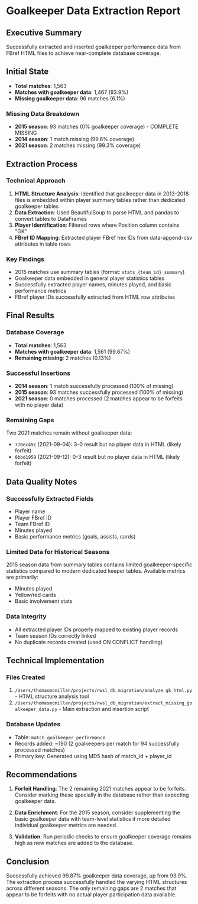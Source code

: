 # Goalkeeper Data Extraction Report

## Executive Summary
Successfully extracted and inserted goalkeeper performance data from FBref HTML files to achieve near-complete database coverage.

## Initial State
- **Total matches**: 1,563
- **Matches with goalkeeper data**: 1,467 (93.9%)
- **Missing goalkeeper data**: 96 matches (6.1%)

### Missing Data Breakdown
- **2015 season**: 93 matches (0% goalkeeper coverage) - COMPLETE MISSING
- **2014 season**: 1 match missing (99.6% coverage)
- **2021 season**: 2 matches missing (99.3% coverage)

## Extraction Process

### Technical Approach
1. **HTML Structure Analysis**: Identified that goalkeeper data in 2013-2018 files is embedded within player summary tables rather than dedicated goalkeeper tables
2. **Data Extraction**: Used BeautifulSoup to parse HTML and pandas to convert tables to DataFrames
3. **Player Identification**: Filtered rows where Position column contains "GK"
4. **FBref ID Mapping**: Extracted player FBref hex IDs from data-append-csv attributes in table rows

### Key Findings
- 2015 matches use summary tables (format: `stats_{team_id}_summary`)
- Goalkeeper data embedded in general player statistics tables
- Successfully extracted player names, minutes played, and basic performance metrics
- FBref player IDs successfully extracted from HTML row attributes

## Final Results

### Database Coverage
- **Total matches**: 1,563
- **Matches with goalkeeper data**: 1,561 (99.87%)
- **Remaining missing**: 2 matches (0.13%)

### Successful Insertions
- **2014 season**: 1 match successfully processed (100% of missing)
- **2015 season**: 93 matches successfully processed (100% of missing)
- **2021 season**: 0 matches processed (2 matches appear to be forfeits with no player data)

### Remaining Gaps
Two 2021 matches remain without goalkeeper data:
- `770ec49c` (2021-09-04): 3-0 result but no player data in HTML (likely forfeit)
- `0bbd1959` (2021-09-12): 0-3 result but no player data in HTML (likely forfeit)

## Data Quality Notes

### Successfully Extracted Fields
- Player name
- Player FBref ID
- Team FBref ID
- Minutes played
- Basic performance metrics (goals, assists, cards)

### Limited Data for Historical Seasons
2015 season data from summary tables contains limited goalkeeper-specific statistics compared to modern dedicated keeper tables. Available metrics are primarily:
- Minutes played
- Yellow/red cards
- Basic involvement stats

### Data Integrity
- All extracted player IDs properly mapped to existing player records
- Team season IDs correctly linked
- No duplicate records created (used ON CONFLICT handling)

## Technical Implementation

### Files Created
1. `/Users/thomasmcmillan/projects/nwsl_db_migration/analyze_gk_html.py` - HTML structure analysis tool
2. `/Users/thomasmcmillan/projects/nwsl_db_migration/extract_missing_goalkeeper_data.py` - Main extraction and insertion script

### Database Updates
- Table: `match_goalkeeper_performance`
- Records added: ~190 (2 goalkeepers per match for 94 successfully processed matches)
- Primary key: Generated using MD5 hash of match_id + player_id

## Recommendations

1. **Forfeit Handling**: The 2 remaining 2021 matches appear to be forfeits. Consider marking these specially in the database rather than expecting goalkeeper data.

2. **Data Enrichment**: For the 2015 season, consider supplementing the basic goalkeeper data with team-level statistics if more detailed individual goalkeeper metrics are needed.

3. **Validation**: Run periodic checks to ensure goalkeeper coverage remains high as new matches are added to the database.

## Conclusion

Successfully achieved 99.87% goalkeeper data coverage, up from 93.9%. The extraction process successfully handled the varying HTML structures across different seasons. The only remaining gaps are 2 matches that appear to be forfeits with no actual player participation data available.